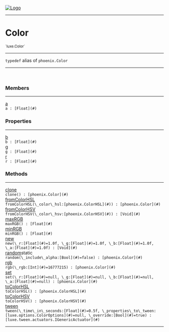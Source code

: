 
[![Logo](../../images/logo.png)](../../api/index.html)

---



<h1>Color</h1>
<small>`luxe.Color`</small>



---

`typedef`&nbsp;alias of `phoenix.Color`


---


&nbsp;
&nbsp;







<h3>Members</h3> <hr/><span class="member apipage">
                <a name="a"><a class="lift" href="#a">a</a></a><div class="clear"></div>
                <code class="signature apipage">a : [Float](#)</code><br/></span>
            <span class="small_desc_flat"></span>



<h3>Properties</h3> <hr/><span class="member apipage">
                <a name="b"><a class="lift" href="#b">b</a></a><div class="clear"></div>
                <code class="signature apipage">b : [Float](#)</code><br/></span>
            <span class="small_desc_flat"></span><span class="member apipage">
                <a name="g"><a class="lift" href="#g">g</a></a><div class="clear"></div>
                <code class="signature apipage">g : [Float](#)</code><br/></span>
            <span class="small_desc_flat"></span><span class="member apipage">
                <a name="r"><a class="lift" href="#r">r</a></a><div class="clear"></div>
                <code class="signature apipage">r : [Float](#)</code><br/></span>
            <span class="small_desc_flat"></span>



<h3>Methods</h3> <hr/><span class="method apipage">
            <a name="clone"><a class="lift" href="#clone">clone</a></a><div class="clear"></div>
            <code class="signature apipage">clone() : [phoenix.Color](#)</code><br/><span class="small_desc_flat"></span>
        </span>
    <span class="method apipage">
            <a name="fromColorHSL"><a class="lift" href="#fromColorHSL">fromColorHSL</a></a><div class="clear"></div>
            <code class="signature apipage">fromColorHSL(\_color\_hsl:[phoenix.ColorHSL](#)<span></span>) : [phoenix.Color](#)</code><br/><span class="small_desc_flat"></span>
        </span>
    <span class="method apipage">
            <a name="fromColorHSV"><a class="lift" href="#fromColorHSV">fromColorHSV</a></a><div class="clear"></div>
            <code class="signature apipage">fromColorHSV(\_color\_hsv:[phoenix.ColorHSV](#)<span></span>) : [Void](#)</code><br/><span class="small_desc_flat"></span>
        </span>
    <span class="method apipage">
            <a name="maxRGB"><a class="lift" href="#maxRGB">maxRGB</a></a><div class="clear"></div>
            <code class="signature apipage">maxRGB() : [Float](#)</code><br/><span class="small_desc_flat"></span>
        </span>
    <span class="method apipage">
            <a name="minRGB"><a class="lift" href="#minRGB">minRGB</a></a><div class="clear"></div>
            <code class="signature apipage">minRGB() : [Float](#)</code><br/><span class="small_desc_flat"></span>
        </span>
    <span class="method apipage">
            <a name="new"><a class="lift" href="#new">new</a></a><div class="clear"></div>
            <code class="signature apipage">new(\_r:[Float](#)<span>=1.0f</span>, \_g:[Float](#)<span>=1.0f</span>, \_b:[Float](#)<span>=1.0f</span>, \_a:[Float](#)<span>=1.0f</span>) : [Void](#)</code><br/><span class="small_desc_flat"></span>
        </span>
    <span class="method apipage">
            <a name="random"><a class="lift" href="#random">random</a></a><span class="inline-block static">static</span><div class="clear"></div>
            <code class="signature apipage">random(\_include\_alpha:[Bool](#)<span>=false</span>) : [phoenix.Color](#)</code><br/><span class="small_desc_flat"></span>
        </span>
    <span class="method apipage">
            <a name="rgb"><a class="lift" href="#rgb">rgb</a></a><div class="clear"></div>
            <code class="signature apipage">rgb(\_rgb:[Int](#)<span>=16777215</span>) : [phoenix.Color](#)</code><br/><span class="small_desc_flat"></span>
        </span>
    <span class="method apipage">
            <a name="set"><a class="lift" href="#set">set</a></a><div class="clear"></div>
            <code class="signature apipage">set(\_r:[Float](#)<span>=null</span>, \_g:[Float](#)<span>=null</span>, \_b:[Float](#)<span>=null</span>, \_a:[Float](#)<span>=null</span>) : [phoenix.Color](#)</code><br/><span class="small_desc_flat"></span>
        </span>
    <span class="method apipage">
            <a name="toColorHSL"><a class="lift" href="#toColorHSL">toColorHSL</a></a><div class="clear"></div>
            <code class="signature apipage">toColorHSL() : [phoenix.ColorHSL](#)</code><br/><span class="small_desc_flat"></span>
        </span>
    <span class="method apipage">
            <a name="toColorHSV"><a class="lift" href="#toColorHSV">toColorHSV</a></a><div class="clear"></div>
            <code class="signature apipage">toColorHSV() : [phoenix.ColorHSV](#)</code><br/><span class="small_desc_flat"></span>
        </span>
    <span class="method apipage">
            <a name="tween"><a class="lift" href="#tween">tween</a></a><div class="clear"></div>
            <code class="signature apipage">tween(\_time\_in\_seconds:[Float](#)<span>=0.5f</span>, \_properties\_to\_tween:[luxe.options.ColorOptions](#)<span>=null</span>, \_override:[Bool](#)<span>=true</span>) : [luxe.tween.actuators.IGenericActuator](#)</code><br/><span class="small_desc_flat"></span>
        </span>
    



    











---

&nbsp;
&nbsp;
&nbsp;
&nbsp;